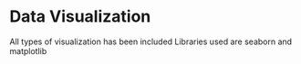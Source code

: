 # Data Visualization

All types of visualization has been included 
Libraries used are seaborn and matplotlib
